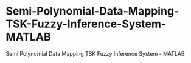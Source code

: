 # Semi-Polynomial-Data-Mapping-TSK-Fuzzy-Inference-System-MATLAB
Semi Polynomial Data Mapping TSK Fuzzy Inference System - MATLAB
